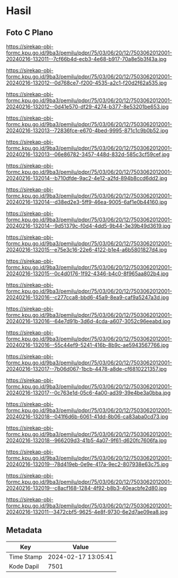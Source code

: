 # Hasil

## Foto C Plano

https://sirekap-obj-formc.kpu.go.id/9ba3/pemilu/pdpr/75/03/06/20/12/7503062012001-20240216-132011--7cf66b4d-ecb3-4e68-b917-70a8e5b3f43a.jpg

https://sirekap-obj-formc.kpu.go.id/9ba3/pemilu/pdpr/75/03/06/20/12/7503062012001-20240216-132012--0d768ce7-f200-4535-a2c1-f20d2f62a535.jpg

https://sirekap-obj-formc.kpu.go.id/9ba3/pemilu/pdpr/75/03/06/20/12/7503062012001-20240216-132012--0d41e570-df29-4274-b377-8e53201be653.jpg

https://sirekap-obj-formc.kpu.go.id/9ba3/pemilu/pdpr/75/03/06/20/12/7503062012001-20240216-132013--72836fce-e670-4bed-9995-871c1c9b0b52.jpg

https://sirekap-obj-formc.kpu.go.id/9ba3/pemilu/pdpr/75/03/06/20/12/7503062012001-20240216-132013--06e86782-3457-448d-832d-585c3cf59cef.jpg

https://sirekap-obj-formc.kpu.go.id/9ba3/pemilu/pdpr/75/03/06/20/12/7503062012001-20240216-132014--b710dfde-9ac2-4e12-a2fd-894b8ccd6dd2.jpg

https://sirekap-obj-formc.kpu.go.id/9ba3/pemilu/pdpr/75/03/06/20/12/7503062012001-20240216-132014--d38ed2e3-5ff9-46ea-9005-6af1e0b44160.jpg

https://sirekap-obj-formc.kpu.go.id/9ba3/pemilu/pdpr/75/03/06/20/12/7503062012001-20240216-132014--9d51379c-f0d4-4dd5-9b44-3e39b49d3619.jpg

https://sirekap-obj-formc.kpu.go.id/9ba3/pemilu/pdpr/75/03/06/20/12/7503062012001-20240216-132015--e75e3c16-22e6-4122-b1e4-a6b5801827d4.jpg

https://sirekap-obj-formc.kpu.go.id/9ba3/pemilu/pdpr/75/03/06/20/12/7503062012001-20240216-132015--0c4d0176-1f92-4346-b4c0-8f965aa802b4.jpg

https://sirekap-obj-formc.kpu.go.id/9ba3/pemilu/pdpr/75/03/06/20/12/7503062012001-20240216-132016--c277cca8-bbd6-45a9-8ea9-caf9a5247a3d.jpg

https://sirekap-obj-formc.kpu.go.id/9ba3/pemilu/pdpr/75/03/06/20/12/7503062012001-20240216-132016--64e7d91b-3d6d-4cda-a607-3052c96eeabd.jpg

https://sirekap-obj-formc.kpu.go.id/9ba3/pemilu/pdpr/75/03/06/20/12/7503062012001-20240216-132016--55c44ef9-5241-416b-8b9c-ae5943567766.jpg

https://sirekap-obj-formc.kpu.go.id/9ba3/pemilu/pdpr/75/03/06/20/12/7503062012001-20240216-132017--7b06d067-1bcb-4478-a8de-cf6810221357.jpg

https://sirekap-obj-formc.kpu.go.id/9ba3/pemilu/pdpr/75/03/06/20/12/7503062012001-20240216-132017--0c763e1d-05c6-4a00-ad39-39e4be3a0bba.jpg

https://sirekap-obj-formc.kpu.go.id/9ba3/pemilu/pdpr/75/03/06/20/12/7503062012001-20240216-132018--041f6d6b-6061-41dd-8b06-ca83aba0cd73.jpg

https://sirekap-obj-formc.kpu.go.id/9ba3/pemilu/pdpr/75/03/06/20/12/7503062012001-20240216-132018--966209d3-41b5-4a07-9f61-d620fc7606fa.jpg

https://sirekap-obj-formc.kpu.go.id/9ba3/pemilu/pdpr/75/03/06/20/12/7503062012001-20240216-132019--78d419eb-0e9e-417a-9ec2-807938e63c75.jpg

https://sirekap-obj-formc.kpu.go.id/9ba3/pemilu/pdpr/75/03/06/20/12/7503062012001-20240216-132019--c8acf168-1284-4f92-b8b3-40eacbfe2d80.jpg

https://sirekap-obj-formc.kpu.go.id/9ba3/pemilu/pdpr/75/03/06/20/12/7503062012001-20240216-132011--3472cbf5-9625-4e8f-9730-6e2d7ae09ea8.jpg


## Metadata

| Key        | Value               |
| ---------- | ------------------- |
| Time Stamp | 2024-02-17 13:05:41 |
| Kode Dapil | 7501                |



